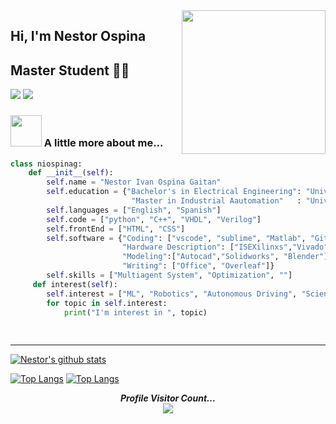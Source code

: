<img align='right' src="https://media.giphy.com/media/M9gbBd9nbDrOTu1Mqx/giphy.gif" width="230">

## Hi, I'm Nestor Ospina 
## Master Student 👨‍💻

[![](https://img.shields.io/badge/LinkedIn-nestorospina-blue)](https://www.linkedin.com/in/nestor-ospina/)
[![](https://img.shields.io/badge/Gmail-niospinag%40unal.edu.co-red)](mailto:niospinag@unal.edu.co)


### <img src="https://media.giphy.com/media/iigp4VDyf5dCLRlGkm/giphy.gif" width="50"> A little more about me...  

```python
class niospinag:
    def __init__(self):
        self.name = "Nestor Ivan Ospina Gaitan"
        self.education = {"Bachelor's in Electrical Engineering": "Universidad Nacional de Colombia",
                           "Master in Industrial Aautomation"   : "Universidad Nacional de Colombia" }
        self.languages = ["English", "Spanish"]
        self.code = ["python", "C++", "VHDL", "Verilog"]               
        self.frontEnd = ["HTML", "CSS"]
        self.software = {"Coding": ["vscode", "sublime", "Matlab", "Git", "jupiter", "Spyder"]
                         "Hardware Description": ["ISEXilinxs","Vivado", "Quartus"],
                         "Modeling":["Autocad","Solidworks", "Blender"],
                         "Writing": ["Office", "Overleaf"]}
        self.skills = ["Multiagent System", "Optimization", ""] 
     def interest(self):
        self.interest = ["ML", "Robotics", "Autonomous Driving", "Science and Technology"]
        for topic in self.interest:
            print("I'm interest in ", topic)
        
        
```

---






<!--

⭐️ From [@ashrafkm](https://github.com/ashrafkm)

**niospinag/niospinag** is a ✨ _special_ ✨ repository because its `README.md` (this file) appears on your GitHub profile.

Here are some ideas to get you started:

- 🔭 I’m currently working on ...
- 🌱 I’m currently learning ...
- 👯 I’m looking to collaborate on ...
- 🤔 I’m looking for help with ...
- 💬 Ask me about ...
- 📫 How to reach me: ...
- 😄 Pronouns: ...
- ⚡ Fun fact: ...
-->


<p align="center">


[![Nestor's github stats](https://github-readme-stats.vercel.app/api?username=niospinag&show_icons=true&theme=dark)](https://github.com/niospinag/github-readme-stats)

[![Top Langs](https://github-readme-stats.vercel.app/api/top-langs/?username=niospinag&show_icons=true&theme=dark&line_height=30)](https://github.com/niospinag/github-readme-stats)
[![Top Langs](https://github-readme-stats.vercel.app/api/top-langs/?username=niospinag&show_icons=true&theme=dark&layout=compact&hide_border=true)](https://github.com/anuraghazra/github-readme-stats)

</p>


<p align="center"> 
  <i><b>Profile Visitor Count...</b></i><br>

  <img src="https://profile-counter.glitch.me/niospinag/count.svg" />
</p>
